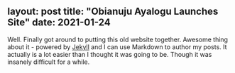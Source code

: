 layout: post
title: "Obianuju Ayalogu Launches Site"
date: 2021-01-24
---

Well. Finally got around to putting this old website together. Awesome thing about it - powered by [Jekyll](http://jekyllrb.com) and I can use Markdown to author my posts. 
It actually is a lot easier than I thought it was going to be. Though it was insanely difficult for a while.
